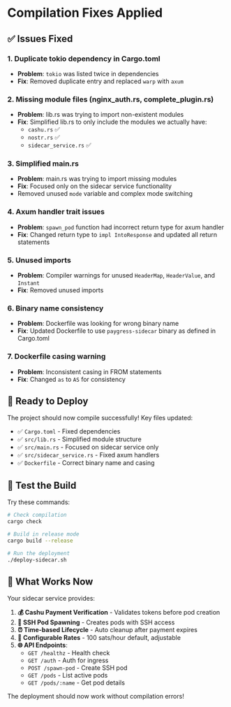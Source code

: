 # Compilation Fixes Applied

## ✅ Issues Fixed

### 1. **Duplicate tokio dependency** in Cargo.toml
- **Problem**: `tokio` was listed twice in dependencies
- **Fix**: Removed duplicate entry and replaced `warp` with `axum`

### 2. **Missing module files** (nginx_auth.rs, complete_plugin.rs)
- **Problem**: lib.rs was trying to import non-existent modules
- **Fix**: Simplified lib.rs to only include the modules we actually have:
  - `cashu.rs` ✅
  - `nostr.rs` ✅  
  - `sidecar_service.rs` ✅

### 3. **Simplified main.rs**
- **Problem**: main.rs was trying to import missing modules
- **Fix**: Focused only on the sidecar service functionality
- Removed unused `mode` variable and complex mode switching

### 4. **Axum handler trait issues**
- **Problem**: `spawn_pod` function had incorrect return type for axum handler
- **Fix**: Changed return type to `impl IntoResponse` and updated all return statements

### 5. **Unused imports**
- **Problem**: Compiler warnings for unused `HeaderMap`, `HeaderValue`, and `Instant`
- **Fix**: Removed unused imports

### 6. **Binary name consistency**
- **Problem**: Dockerfile was looking for wrong binary name
- **Fix**: Updated Dockerfile to use `paygress-sidecar` binary as defined in Cargo.toml

### 7. **Dockerfile casing warning**
- **Problem**: Inconsistent casing in FROM statements
- **Fix**: Changed `as` to `AS` for consistency

## 🚀 Ready to Deploy

The project should now compile successfully! Key files updated:

- ✅ `Cargo.toml` - Fixed dependencies
- ✅ `src/lib.rs` - Simplified module structure  
- ✅ `src/main.rs` - Focused on sidecar service only
- ✅ `src/sidecar_service.rs` - Fixed axum handlers
- ✅ `Dockerfile` - Correct binary name and casing

## 🧪 Test the Build

Try these commands:

```bash
# Check compilation
cargo check

# Build in release mode  
cargo build --release

# Run the deployment
./deploy-sidecar.sh
```

## 🎯 What Works Now

Your sidecar service provides:

1. **💰 Cashu Payment Verification** - Validates tokens before pod creation
2. **🚀 SSH Pod Spawning** - Creates pods with SSH access  
3. **⏰ Time-based Lifecycle** - Auto cleanup after payment expires
4. **🔧 Configurable Rates** - 100 sats/hour default, adjustable
5. **🌐 API Endpoints**:
   - `GET /healthz` - Health check
   - `GET /auth` - Auth for ingress 
   - `POST /spawn-pod` - Create SSH pod
   - `GET /pods` - List active pods
   - `GET /pods/:name` - Get pod details

The deployment should now work without compilation errors!
